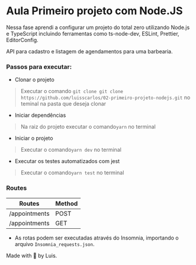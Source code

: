 # Aula Primeiro projeto com Node.JS
Nessa fase aprendi a configurar um projeto do total zero utilizando Node.js e TypeScript incluindo ferramentas como ts-node-dev, ESLint, Prettier, EditorConfig.

API para cadastro e listagem de agendamentos para uma barbearia.

### Passos para executar:
-  Clonar o projeto
> Executar o comando `git clone git clone https://github.com/luisscarlos/02-primeiro-projeto-nodejs.git` no teminal na pasta que deseja clonar

- Iniciar dependências
 > Na raiz do projeto executar o comando`yarn` no terminal

- Iniciar o projeto
> Executar o comando`yarn dev` no terminal

- Executar os testes automatizados com jest
> Executar o comando`yarn test` no terminal

### Routes

| Routes                 | Method |
| ---------------------- | ------ |
| /appointments          | POST    |
| /appointments          | GET   |

-  As rotas podem ser executadas através do Insomnia, importando o arquivo `Insomnia_requests.json`.

Made with 🚀 by Luis.
